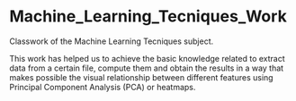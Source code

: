 # Machine_Learning_Tecniques_Work
Classwork of the Machine Learning Tecniques subject.

This work has helped us to achieve the basic knowledge related to extract data from a certain file, compute them and obtain the results in a way that makes possible the visual relationship between different features using Principal Component Analysis (PCA) or heatmaps.
